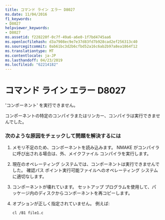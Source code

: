 ```yaml
---
title: コマンド ライン エラー D8027
ms.date: 11/04/2016
f1_keywords:
- D8027
helpviewer_keywords:
- D8027
ms.assetid: f228220f-0c7f-49a6-a6e0-1f7bd4745aa6
ms.openlocfilehash: d3a7908ec9e7e37d83fd7b928cad2ef256313c40
ms.sourcegitcommit: 0ab61bc3d2b6cfbd52a16c6ab2b97a8ea1864f12
ms.translationtype: MT
ms.contentlocale: ja-JP
ms.lasthandoff: 04/23/2019
ms.locfileid: "62214182"
---
```

# <a name="command-line-error-d8027"></a>コマンド ライン エラー D8027

'コンポーネント' を実行できません。

コンポーネントの特定のコンパイラまたはリンカー、コンパイラは実行できませんでした。

### <a name="to-fix-by-checking-the-following-possible-causes"></a>次のような原因をチェックして問題を解決するには

1. メモリ不足のため、コンポーネントを読み込みます。 NMAKE がコンパイラに呼び出される場合は、外、メイクファイル コンパイラを実行します。

1. 現在のオペレーティング システムでは、コンポーネントは実行できませんでした。 確認パス ポイント実行可能ファイルへのオペレーティング システムに適切なします。

1. コンポーネントが壊れています。 セットアップ プログラムを使用して、パッケージ内のディスクからコンポーネントを再コピーします。

1. オプションが正しく指定されていません。 例えば:

    ```
    cl /B1 file1.c
    ```